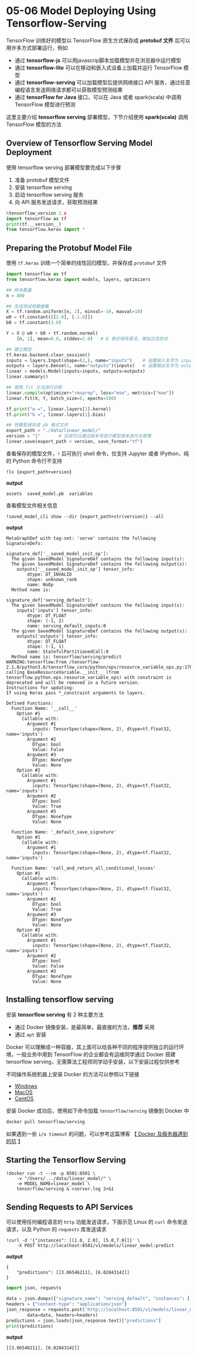 # 05-06 Model Deploying Using Tensorflow-Serving

TensorFlow 训练好的模型以 TensorFlow 原生方式保存成 **protobuf 文件** 后可以用许多方式部署运行，例如

- 通过 **tensorflow-js** 可以用javascrip脚本加载模型并在浏览器中运行模型
- 通过 **tensorflow-lite** 可以在移动和嵌入式设备上加载并运行 TensorFlow 模型
- 通过 **tensorflow-serving** 可以加载模型后提供网络接口 API 服务，通过任意编程语言发送网络请求都可以获取模型预测结果
- 通过 **tensorFlow for Java** 接口，可以在 Java 或者 spark(scala) 中调用 TensorFlow 模型进行预测

这里主要介绍 **tensorflow serving** 部署模型，下节介绍使用 **spark(scala)** 调用 TensorFlow 模型的方法

## Overview of Tensorflow Serving Model Deployment

使用 tensorflow serving 部署模型要完成以下步骤

1. 准备 protobuf 模型文件
1. 安装 tensorflow serving
1. 启动 tensorflow serving 服务
1. 向 API 服务发送请求，获取预测结果

```python
%tensorflow_version 2.x
import tensorflow as tf
print(tf.__version__)
from tensorflow.keras import *
```

## Preparing the Protobuf Model File

使用 `tf.keras` 训练一个简单的线性回归模型，并保存成 `protobuf` 文件

```python
import tensorflow as tf
from tensorflow.keras import models, layers, optimizers

## 样本数量
n = 800

## 生成测试用数据集
X = tf.random.uniform([n, 2], minval=-10, maxval=10) 
w0 = tf.constant([[2.0], [-1.0]])
b0 = tf.constant(3.0)

Y = X @ w0 + b0 + tf.random.normal(
    [n, 1], mean=0.0, stddev=2.0)   # @ 表示矩阵乘法，增加正态扰动

## 建立模型
tf.keras.backend.clear_session()
inputs = layers.Input(shape=(2,), name="inputs")    # 设置输入名字为 inputs
outputs = layers.Dense(1, name="outputs")(inputs)   # 设置输出名字为 outputs
linear = models.Model(inputs=inputs, outputs=outputs)
linear.summary()

## 使用 fit 方法进行训练
linear.compile(optimizer="rmsprop", loss="mse", metrics=["mae"])
linear.fit(X, Y, batch_size=8, epochs=100)

tf.print("w =", linear.layers[1].kernel)
tf.print("b =", linear.layers[1].bias)

## 将模型保存成 pb 格式文件
export_path = "./data/linear_model/"
version = "1"       # 后续可以通过版本号进行模型版本迭代与管理
linear.save(export_path + version, save_format="tf") 
```

查看保存的模型文件，`!` 后可执行 shell 命令，仅支持 Jupyter 或者 IPython，纯的 Python 命令行不支持

```jupyter
!ls {export_path+version}
```

**output**

```console
assets	saved_model.pb	variables
```

查看模型文件相关信息

```jupyter
!saved_model_cli show --dir {export_path+str(version)} --all
```

**output**

```console
MetaGraphDef with tag-set: 'serve' contains the following SignatureDefs:

signature_def['__saved_model_init_op']:
  The given SavedModel SignatureDef contains the following input(s):
  The given SavedModel SignatureDef contains the following output(s):
    outputs['__saved_model_init_op'] tensor_info:
        dtype: DT_INVALID
        shape: unknown_rank
        name: NoOp
  Method name is: 

signature_def['serving_default']:
  The given SavedModel SignatureDef contains the following input(s):
    inputs['inputs'] tensor_info:
        dtype: DT_FLOAT
        shape: (-1, 2)
        name: serving_default_inputs:0
  The given SavedModel SignatureDef contains the following output(s):
    outputs['outputs'] tensor_info:
        dtype: DT_FLOAT
        shape: (-1, 1)
        name: StatefulPartitionedCall:0
  Method name is: tensorflow/serving/predict
WARNING:tensorflow:From /tensorflow-2.1.0/python3.6/tensorflow_core/python/ops/resource_variable_ops.py:1786: calling BaseResourceVariable.__init__ (from tensorflow.python.ops.resource_variable_ops) with constraint is deprecated and will be removed in a future version.
Instructions for updating:
If using Keras pass *_constraint arguments to layers.

Defined Functions:
  Function Name: '__call__'
    Option #1
      Callable with:
        Argument #1
          inputs: TensorSpec(shape=(None, 2), dtype=tf.float32, name='inputs')
        Argument #2
          DType: bool
          Value: False
        Argument #3
          DType: NoneType
          Value: None
    Option #2
      Callable with:
        Argument #1
          inputs: TensorSpec(shape=(None, 2), dtype=tf.float32, name='inputs')
        Argument #2
          DType: bool
          Value: True
        Argument #3
          DType: NoneType
          Value: None

  Function Name: '_default_save_signature'
    Option #1
      Callable with:
        Argument #1
          inputs: TensorSpec(shape=(None, 2), dtype=tf.float32, name='inputs')

  Function Name: 'call_and_return_all_conditional_losses'
    Option #1
      Callable with:
        Argument #1
          inputs: TensorSpec(shape=(None, 2), dtype=tf.float32, name='inputs')
        Argument #2
          DType: bool
          Value: True
        Argument #3
          DType: NoneType
          Value: None
    Option #2
      Callable with:
        Argument #1
          inputs: TensorSpec(shape=(None, 2), dtype=tf.float32, name='inputs')
        Argument #2
          DType: bool
          Value: False
        Argument #3
          DType: NoneType
          Value: None
```

## Installing tensorflow serving

安装 **tensorflow serving** 有 2 种主要方法

- 通过 Docker 镜像安装，是最简单，最直接的方法，**推荐** 采用
- 通过 `apt` 安装

Docker 可以理解成一种容器，其上面可以给各种不同的程序提供独立的运行环境，一般业务中用到 TensorFlow 的企业都会有运维同学通过 Docker 搭建 tensorflow serving，无需算法工程师同学动手安装，以下安装过程仅供参考

不同操作系统机器上安装 Docker 的方法可以参照以下链接

- [Windows](https://www.runoob.com/docker/windows-docker-install.html)
- [MacOS](https://www.runoob.com/docker/macos-docker-install.html)
- [CentOS](https://www.runoob.com/docker/centos-docker-install.html)

安装 Docker 成功后，使用如下命令加载 `tensorflow/serving` 镜像到 Docker 中

```bash
docker pull tensorflow/serving
```

如果遇到一些 `i/o timeout` 的问题，可以参考这篇博客 【[ Docker 及服务器遇到的坑](https://www.cnblogs.com/followyou/p/10315717.html) 】

## Starting the Tensorflow Serving

```jupyter
!docker run -t --rm -p 8501:8501 \
    -v "/Users/.../data/linear_model/" \
    -e MODEL_NAME=linear_model \
    tensorflow/serving & >server.log 2>&1
```

## Sending Requests to API Services

可以使用任何编程语言的 `http` 功能发送请求，下面示范 Linux 的 `curl` 命令发送请求，以及 Python 的 `requests` 库发送请求

```jupyter
!curl -d '{"instances": [[1.0, 2.0], [5.0,7.0]]}' \
    -X POST http://localhost:8501/v1/models/linear_model:predict
```

**output**

```console
{
    "predictions": [[3.06546211], [6.02843142]]
}
```

```python
import json, requests

data = json.dumps({"signature_name": "serving_default", "instances": [[1.0, 2.0], [5.0, 7.0]]})
headers = {"content-type": "application/json"}
json_response = requests.post('http://localhost:8501/v1/models/linear_model:predict', 
        data=data, headers=headers)
predictions = json.loads(json_response.text)["predictions"]
print(predictions)
```

**output**

```console
[[3.06546211], [6.02843142]]
```

